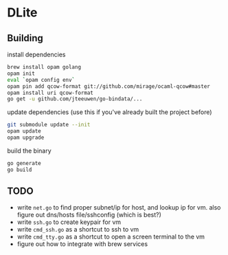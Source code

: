 # DLite

## Building

install dependencies

```sh
brew install opam golang
opam init
eval `opam config env`
opam pin add qcow-format git://github.com/mirage/ocaml-qcow#master
opam install uri qcow-format
go get -u github.com/jteeuwen/go-bindata/...
```

update dependencies (use this if you've already built the project before)

```sh
git submodule update --init
opam update
opam upgrade
```

build the binary

```sh
go generate
go build
```

## TODO

- write `net.go` to find proper subnet/ip for host, and lookup ip for vm. also figure out dns/hosts file/sshconfig (which is best?)
- write `ssh.go` to create keypair for vm
- write `cmd_ssh.go` as a shortcut to ssh to vm
- write `cmd_tty.go` as a shortcut to open a screen terminal to the vm
- figure out how to integrate with brew services
